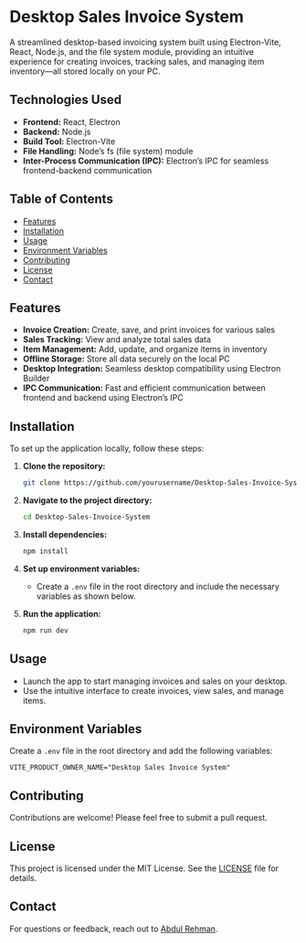 # Desktop Sales Invoice System

A streamlined desktop-based invoicing system built using Electron-Vite, React, Node.js, and the file system module, providing an intuitive experience for creating invoices, tracking sales, and managing item inventory—all stored locally on your PC.

## Technologies Used

- **Frontend:** React, Electron
- **Backend:** Node.js
- **Build Tool:** Electron-Vite
- **File Handling:** Node’s fs (file system) module
- **Inter-Process Communication (IPC):** Electron’s IPC for seamless frontend-backend communication

## Table of Contents

- [Features](#features)
- [Installation](#installation)
- [Usage](#usage)
- [Environment Variables](#environment-variables)
- [Contributing](#contributing)
- [License](#license)
- [Contact](#contact)

## Features

- **Invoice Creation:** Create, save, and print invoices for various sales
- **Sales Tracking:** View and analyze total sales data
- **Item Management:** Add, update, and organize items in inventory
- **Offline Storage:** Store all data securely on the local PC
- **Desktop Integration:** Seamless desktop compatibility using Electron Builder
- **IPC Communication:** Fast and efficient communication between frontend and backend using Electron’s IPC

## Installation

To set up the application locally, follow these steps:

1. **Clone the repository:**

   ```bash
   git clone https://github.com/yourusername/Desktop-Sales-Invoice-System.git
   ```

2. **Navigate to the project directory:**

   ```bash
   cd Desktop-Sales-Invoice-System
   ```

3. **Install dependencies:**

   ```bash
   npm install
   ```

4. **Set up environment variables:**

   - Create a `.env` file in the root directory and include the necessary variables as shown below.

5. **Run the application:**

   ```bash
   npm run dev
   ```

## Usage

- Launch the app to start managing invoices and sales on your desktop.
- Use the intuitive interface to create invoices, view sales, and manage items.

## Environment Variables

Create a `.env` file in the root directory and add the following variables:

```plaintext
VITE_PRODUCT_OWNER_NAME="Desktop Sales Invoice System"
```

## Contributing

Contributions are welcome! Please feel free to submit a pull request.

## License

This project is licensed under the MIT License. See the [LICENSE](LICENSE) file for details.

## Contact

For questions or feedback, reach out to [Abdul Rehman](mailto:abdulrehman.code1@gmail.com).
